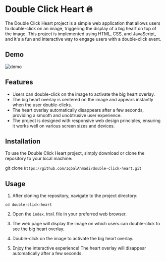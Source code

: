 # Double Click Heart 🔥

The Double Click Heart project is a simple web application that allows users to double-click on an image, triggering the display of a big heart on top of the image. This project is implemented using HTML, CSS, and JavaScript, and it's a fun and interactive way to engage users with a double-click event.

## Demo

![demo](./asset/Demo.gif)

## Features

- Users can double-click on the image to activate the big heart overlay.
- The big heart overlay is centered on the image and appears instantly when the user double-clicks.
- The heart overlay automatically disappears after a few seconds, providing a smooth and unobtrusive user experience.
- The project is designed with responsive web design principles, ensuring it works well on various screen sizes and devices.

## Installation

To use the Double Click Heart project, simply download or clone the repository to your local machine:

git clone `https://github.com/IqbalAhmadi/double-click-heart.git`

## Usage

1. After cloning the repository, navigate to the project directory:

`cd double-click-heart`

2. Open the `index.html` file in your preferred web browser.

3. The web page will display the image on which users can double-click to see the big heart overlay.

4. Double-click on the image to activate the big heart overlay.

5. Enjoy the interactive experience! The heart overlay will disappear automatically after a few seconds.
